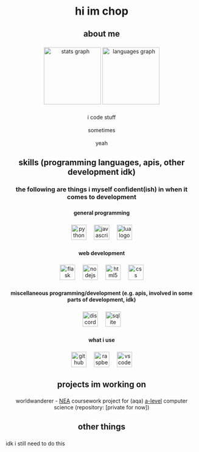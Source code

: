 <h1 align="center">hi im chop</h1>

###

<h2 align="center">about me</h2>

###

<div align="center">
  <img src="https://github-readme-stats.vercel.app/api?username=Choppovm&hide_title=false&hide_rank=false&show_icons=true&include_all_commits=true&count_private=true&disable_animations=false&theme=dracula&locale=en&hide_border=false&order=1" height="150" alt="stats graph"/>
  <img src="https://github-readme-stats.vercel.app/api/top-langs?username=Choppovm&locale=en&hide_title=false&layout=compact&card_width=320&langs_count=5&theme=dracula&hide_border=false&order=2" height="150" alt="languages graph"/>
</div>

###

<p align="center">i code stuff<br><br>sometimes<br><br>yeah</p>

###

<h2 align="center">skills (programming languages, apis, other development idk)</h2>

###

<h3 align="center">the following are things i myself confident(ish) in when it comes to development</h3>

###

<h4 align="center">general programming</h4>

###

<div align="center">
  <img src="https://skillicons.dev/icons?i=py" height="40" alt="python logo"  />
  <img width="12" />
  <img src="https://skillicons.dev/icons?i=js" height="40" alt="javascript logo"  />
  <img width="12" />
  <img src="https://skillicons.dev/icons?i=lua" height="40" alt="lua logo"  />
</div>

###

<h4 align="center">web development</h4>

###

<div align="center">
  <img src="https://skillicons.dev/icons?i=flask" height="40" alt="flask logo"  />
  <img width="12" />
  <img src="https://skillicons.dev/icons?i=nodejs" height="40" alt="nodejs logo"  />
  <img width="12" />
  <img src="https://skillicons.dev/icons?i=html" height="40" alt="html5 logo"  />
  <img width="12" />
  <img src="https://skillicons.dev/icons?i=css" height="40" alt="css logo"  />
</div>

###

<h4 align="center">miscellaneous programming/development (e.g. apis, involved in some parts of development, idk)</h4>

###

<div align="center">
  <img src="https://skillicons.dev/icons?i=discord" height="40" alt="discord logo"  />
  <img width="12" />
  <img src="https://skillicons.dev/icons?i=sqlite" height="40" alt="sqlite logo"  />
</div>

###

<h4 align="center">what i use</h4>

###

<div align="center">
  <img src="https://skillicons.dev/icons?i=github" height="40" alt="github logo"  />
  <img width="12" />
  <img src="https://skillicons.dev/icons?i=raspberrypi" height="40" alt="raspberrypi logo"  />
  <img width="12" />
  <img src="https://skillicons.dev/icons?i=vscode" height="40" alt="vscode logo"  />
</div>

###

<h2 align="center">projects im working on</h2>

###

<p align="center">worldwanderer - <a href="https://www.aqa.org.uk/student-and-parent-support/private-candidates/non-exam-assessment">NEA</a> coursework project for (aqa) <a href="https://en.wikipedia.org/wiki/A-level">a-level</a> computer science (repository: [private for now])</p>

###

<h2 align="center">other things</h2>

###

<p align="left">idk i still need to do this</p>

###
